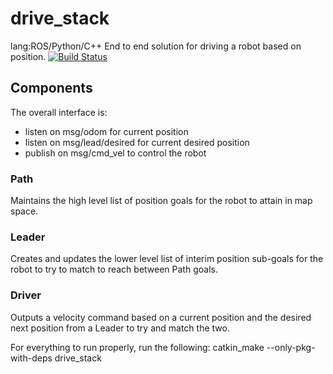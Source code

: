 # drive_stack
lang:ROS/Python/C++ End to end solution for driving a robot based on position.
[![Build Status](https://travis-ci.org/buckbaskin/drive_stack.svg?branch=master)](https://travis-ci.org/buckbaskin/drive_stack)

## Components

The overall interface is:

- listen on msg/odom for current position
- listen on msg/lead/desired for current desired position
- publish on msg/cmd_vel to control the robot

### Path

Maintains the high level list of position goals for the robot to attain in map space. 

### Leader

Creates and updates the lower level list of interim position sub-goals for the robot to try to match to reach between Path goals.

### Driver

Outputs a velocity command based on a current position and the desired next position from a Leader to try and match the two.

For everything to run properly, run the following:
catkin_make --only-pkg-with-deps drive_stack
